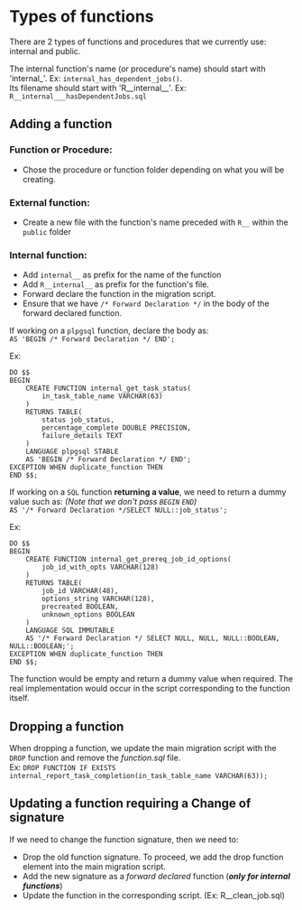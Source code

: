 # Types of functions

There are 2 types of functions and procedures that we currently use: internal and public. 

The internal function's name (or procedure's name) should start with 'internal_'. Ex: `internal_has_dependent_jobs()`.  
Its filename should start with 'R__internal__'. Ex: `R__internal___hasDependentJobs.sql`

## Adding a function

### Function or Procedure:
-  Chose the procedure or function folder depending on what you will be creating.
### External function:
- Create a new file with the function's name preceded with `R__` within the `public` folder  
### Internal function:  
- Add `internal__` as prefix for the name of the function 
- Add `R__internal__` as prefix for the function's file.
- Forward declare the function in the migration script. 
- Ensure that we have `/* Forward Declaration */` in the body of the forward declared function.

If working on a `plpgsql` function, declare the body as:  
`AS 'BEGIN /* Forward Declaration */ END';`  

Ex:  

    DO $$
    BEGIN
        CREATE FUNCTION internal_get_task_status(
            in_task_table_name VARCHAR(63)
        )
        RETURNS TABLE(
            status job_status,
            percentage_complete DOUBLE PRECISION,
            failure_details TEXT
        )
        LANGUAGE plpgsql STABLE
        AS 'BEGIN /* Forward Declaration */ END';
    EXCEPTION WHEN duplicate_function THEN
    END $$;  

If working on a `SQL` function **returning a value**, we need to return a dummy value such as: _(Note that we don't pass `BEGIN` `END`)_  
`AS '/* Forward Declaration */SELECT NULL::job_status';`  

Ex:  

    DO $$
    BEGIN
        CREATE FUNCTION internal_get_prereq_job_id_options(
            job_id_with_opts VARCHAR(128)
        )
        RETURNS TABLE(
            job_id VARCHAR(48),
            options_string VARCHAR(128),
            precreated BOOLEAN,
            unknown_options BOOLEAN
        )
        LANGUAGE SQL IMMUTABLE
        AS '/* Forward Declaration */ SELECT NULL, NULL, NULL::BOOLEAN, NULL::BOOLEAN;';
    EXCEPTION WHEN duplicate_function THEN
    END $$;

The function would be empty and return a dummy value when required. The real implementation would occur in the script corresponding to 
the function itself.

## Dropping a function
When dropping a function, we update the main migration script with the `DROP` function and remove the _function.sql_ file.  
Ex: `DROP FUNCTION IF EXISTS internal_report_task_completion(in_task_table_name VARCHAR(63));`

## Updating a function requiring a Change of signature

If we need to change the function signature, then we need to:
- Drop the old function signature. To proceed, we add the drop function element into the main migration script.  
- Add the new signature as a _forward declared_ function (**_only for internal functions_**)
- Update the function in the corresponding script. (Ex: R__clean_job.sql)
